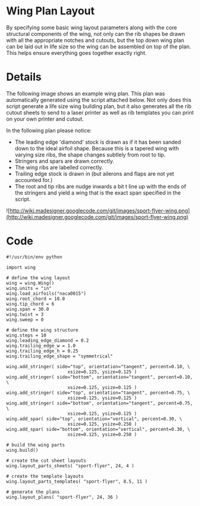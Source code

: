 # Wing Plan Layout #

By specifying some basic wing layout parameters along with the core structural
components of the wing, not only can the rib shapes be drawn with all the
appropriate notches and cutouts, but the top down wing plan can be laid out
in life size so the wing can be assembled on top of the plan.  This helps
ensure everything goes together exactly right.


# Details #

The following image shows an example wing plan.  This plan was automatically
generated using the script attached below.  Not only does this script generate
a life size wing building plan, but it also generates all the rib cutout
sheets to send to a laser printer as well as rib templates you can print on
your own printer and cutout.

In the following plan please notice:
  * The leading edge 'diamond' stock is drawn as if it has been sanded down to the ideal airfoil shape.  Because this is a tapered wing with varying size ribs, the shape changes subtlely from root to tip.
  * Stringers and spars are drawn correctly.
  * The wing ribs are labelled correctly.
  * Trailing edge stock is drawn in (but ailerons and flaps are not yet accounted for.)
  * The root and tip ribs are nudge inwards a bit t line up with the ends of the stringers and yield a wing that is the exact span specified in the script.

![http://wiki.madesigner.googlecode.com/git/images/sport-flyer-wing.png](http://wiki.madesigner.googlecode.com/git/images/sport-flyer-wing.png)

# Code #

```
#!/usr/bin/env python

import wing

# define the wing layout
wing = wing.Wing()
wing.units = "in"
wing.load_airfoils("naca0015")
wing.root_chord = 10.0
wing.tip_chord = 6
wing.span = 30.0
wing.twist = 3
wing.sweep = 0

# define the wing structure
wing.steps = 10
wing.leading_edge_diamond = 0.2
wing.trailing_edge_w = 1.0
wing.trailing_edge_h = 0.25
wing.trailing_edge_shape = "symmetrical"

wing.add_stringer( side="top", orientation="tangent", percent=0.10, \
                       xsize=0.125, ysize=0.125 )
wing.add_stringer( side="bottom", orientation="tangent", percent=0.10, \
                       xsize=0.125, ysize=0.125 )
wing.add_stringer( side="top", orientation="tangent", percent=0.75, \
                       xsize=0.125, ysize=0.125 )
wing.add_stringer( side="bottom", orientation="tangent", percent=0.75, \
                       xsize=0.125, ysize=0.125 )
wing.add_spar( side="top", orientation="vertical", percent=0.30, \
                       xsize=0.125, ysize=0.250 )
wing.add_spar( side="bottom", orientation="vertical", percent=0.30, \
                       xsize=0.125, ysize=0.250 )

# build the wing parts
wing.build()

# create the cut sheet layouts
wing.layout_parts_sheets( "sport-flyer", 24, 4 )

# create the template layouts
wing.layout_parts_templates( "sport-flyer", 8.5, 11 )

# generate the plans
wing.layout_plans( "sport-flyer", 24, 36 )
```